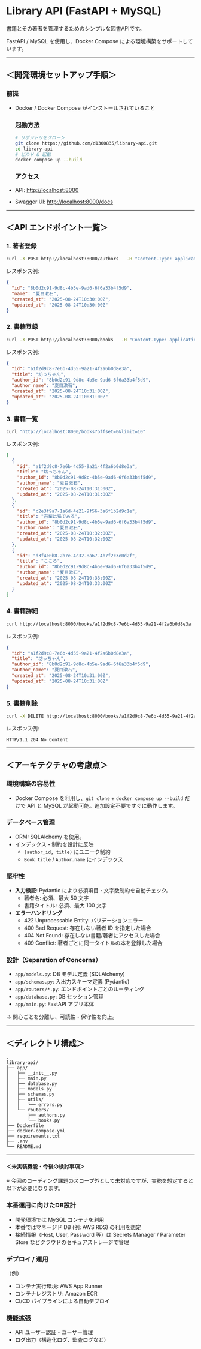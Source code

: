 # Library API (FastAPI + MySQL)

書籍とその著者を管理するためのシンプルな図書APIです。

FastAPI / MySQL を使用し、Docker Compose による環境構築をサポートしています。

---

## ＜開発環境セットアップ手順＞

### 前提

- Docker / Docker Compose がインストールされていること
  
  ### 起動方法
  
  ```bash
  # リポジトリをクローン
  git clone https://github.com/d1300835/library-api.git
  cd library-api
  # ビルド & 起動
  docker compose up --build
  ```
  
  ### アクセス

- API: [http://localhost:8000](http://localhost:8000)

- Swagger UI: [http://localhost:8000/docs](http://localhost:8000/docs)

---

## ＜API エンドポイント一覧＞

### 1. 著者登録

```bash
curl -X POST http://localhost:8000/authors   -H "Content-Type: application/json"   -d '{"name": "夏目漱石"}'
```

レスポンス例:

```json
{
  "id": "8b0d2c91-9d8c-4b5e-9ad6-6f6a33b4f5d9",
  "name": "夏目漱石",
  "created_at": "2025-08-24T10:30:00Z",
  "updated_at": "2025-08-24T10:30:00Z"
}
```

### 2. 書籍登録

```bash
curl -X POST http://localhost:8000/books   -H "Content-Type: application/json"   -d '{"title": "坊っちゃん", "author_id": "8b0d2c91-9d8c-4b5e-9ad6-6f6a33b4f5d9"}'
```

レスポンス例:

```json
{
  "id": "a1f2d9c8-7e6b-4d55-9a21-4f2a6b0d8e3a",
  "title": "坊っちゃん",
  "author_id": "8b0d2c91-9d8c-4b5e-9ad6-6f6a33b4f5d9",
  "author_name": "夏目漱石",
  "created_at": "2025-08-24T10:31:00Z",
  "updated_at": "2025-08-24T10:31:00Z"
} 
```

### 3. 書籍一覧

```bash
curl "http://localhost:8000/books?offset=0&limit=10"
```

レスポンス例:

```json
[
  {
    "id": "a1f2d9c8-7e6b-4d55-9a21-4f2a6b0d8e3a",
    "title": "坊っちゃん",
    "author_id": "8b0d2c91-9d8c-4b5e-9ad6-6f6a33b4f5d9",
    "author_name": "夏目漱石",
    "created_at": "2025-08-24T10:31:00Z",
    "updated_at": "2025-08-24T10:31:00Z"
  },
  {
    "id": "c2e3f9a7-1a6d-4e21-9f56-3a6f1b2d9c1e",
    "title": "吾輩は猫である",
    "author_id": "8b0d2c91-9d8c-4b5e-9ad6-6f6a33b4f5d9",
    "author_name": "夏目漱石",
    "created_at": "2025-08-24T10:32:00Z",
    "updated_at": "2025-08-24T10:32:00Z"
  },
  {
    "id": "d3f4e0b8-2b7e-4c32-8a67-4b7f2c3e0d2f",
    "title": "こころ",
    "author_id": "8b0d2c91-9d8c-4b5e-9ad6-6f6a33b4f5d9",
    "author_name": "夏目漱石",
    "created_at": "2025-08-24T10:33:00Z",
    "updated_at": "2025-08-24T10:33:00Z"
  }
]
```

### 4. 書籍詳細

```bash
curl http://localhost:8000/books/a1f2d9c8-7e6b-4d55-9a21-4f2a6b0d8e3a
```

レスポンス例:

```json
{
  "id": "a1f2d9c8-7e6b-4d55-9a21-4f2a6b0d8e3a",
  "title": "坊っちゃん",
  "author_id": "8b0d2c91-9d8c-4b5e-9ad6-6f6a33b4f5d9",
  "author_name": "夏目漱石",
  "created_at": "2025-08-24T10:31:00Z",
  "updated_at": "2025-08-24T10:31:00Z"
}
```

### 5. 書籍削除

```bash
curl -X DELETE http://localhost:8000/books/a1f2d9c8-7e6b-4d55-9a21-4f2a6b0d8e3a -i
```

レスポンス例:

```
HTTP/1.1 204 No Content
```

---

## ＜アーキテクチャの考慮点＞

### 環境構築の容易性

- Docker Compose を利用し、`git clone` + `docker compose up --build` だけで API と MySQL が起動可能。追加設定不要ですぐに動作します。

### データベース管理

- ORM: SQLAlchemy を使用。
- インデックス・制約を設計に反映
  - `(author_id, title)` にユニーク制約
  - `Book.title` / `Author.name` にインデックス

### 堅牢性

- **入力検証**: Pydantic により必須項目・文字数制約を自動チェック。
  - 著者名: 必須、最大 50 文字
  - 書籍タイトル: 必須、最大 100 文字
- **エラーハンドリング**
  - 422 Unprocessable Entity: バリデーションエラー
  - 400 Bad Request: 存在しない著者 ID を指定した場合
  - 404 Not Found: 存在しない書籍/著者にアクセスした場合
  - 409 Conflict: 著者ごとに同一タイトルの本を登録した場合

### 設計（Separation of Concerns）

- `app/models.py`: DB モデル定義 (SQLAlchemy)
- `app/schemas.py`: 入出力スキーマ定義 (Pydantic)
- `app/routers/*.py`: エンドポイントごとのルーティング
- `app/database.py`: DB セッション管理
- `app/main.py`: FastAPI アプリ本体

→ 関心ごとを分離し、可読性・保守性を向上。

---

## ＜ディレクトリ構成＞

```
.
library-api/
├── app/
│   ├── __init__.py
│   ├── main.py
│   ├── database.py
│   ├── models.py
│   ├── schemas.py
│   ├── utils/
│   │   └── errors.py
│   └── routers/
│       ├── authors.py
│       └── books.py
├── Dockerfile
├── docker-compose.yml
├── requirements.txt
├── .env
└── README.md
```

---

#### ＜未実装機能・今後の検討事項＞

※ 今回のコーディング課題のスコープ外として未対応ですが、実務を想定すると以下が必要になります。

### 本番運用に向けたDB設計

- 開発環境では MySQL コンテナを利用
- 本番ではマネージド DB (例: AWS RDS) の利用を想定
- 接続情報（Host, User, Password 等）は Secrets Manager / Parameter Store などクラウドのセキュアストレージで管理

### デプロイ / 運用

（例）

- コンテナ実行環境: AWS App Runner
- コンテナレジストリ: Amazon ECR
- CI/CD パイプラインによる自動デプロイ

### 機能拡張

- API ユーザー認証・ユーザー管理
- ログ出力（構造化ログ、監査ログなど）
